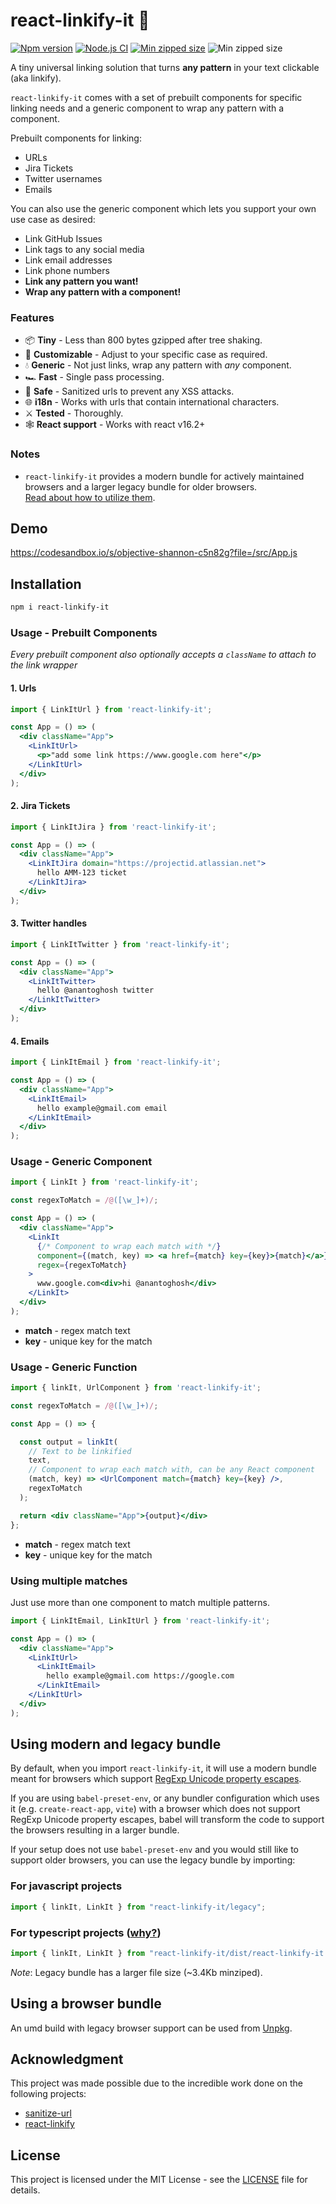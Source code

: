 # react-linkify-it 🔗

[![Npm version](https://badgen.net/npm/v/react-linkify-it)](https://www.npmjs.com/package/react-linkify-it)
[![Node.js CI](https://github.com/anantoghosh/react-linkify-it/actions/workflows/node.js.yml/badge.svg)](https://github.com/anantoghosh/react-linkify-it/actions/workflows/node.js.yml)
[![Min zipped size](https://badgen.net/bundlephobia/minzip/react-linkify-it)](https://bundlephobia.com/package/react-linkify-it)
![Min zipped size](https://badgen.net/bundlephobia/tree-shaking/react-linkify-it)

A tiny universal linking solution that turns **any pattern** in your text clickable (aka linkify).

`react-linkify-it` comes with a set of prebuilt components for specific linking needs and a generic component to wrap any pattern with a component.

Prebuilt components for linking:

- URLs
- Jira Tickets
- Twitter usernames
- Emails

You can also use the generic component which lets you support your own use case as desired:

- Link GitHub Issues
- Link tags to any social media
- Link email addresses
- Link phone numbers
- **Link any pattern you want!**
- **Wrap any pattern with a component!**

### Features

- 📦 **Tiny** - Less than 800 bytes gzipped after tree shaking.
- 📝 **Customizable** - Adjust to your specific case as required.
- 💧 **Generic** - Not just links, wrap any pattern with _any_ component.
- 🏎 **Fast** - Single pass processing.
- 🦺 **Safe** - Sanitized urls to prevent any XSS attacks.
- 🌐 **i18n** - Works with urls that contain international characters.
- ⚔ **Tested** - Thoroughly.
- 🕸 **React support** - Works with react v16.2+

### Notes

- `react-linkify-it` provides a modern bundle for actively maintained browsers and a larger legacy bundle for older browsers.  
  [Read about how to utilize them](#using-modern-and-legacy-bundle).

## Demo
https://codesandbox.io/s/objective-shannon-c5n82g?file=/src/App.js

## Installation

```sh
npm i react-linkify-it
```

### Usage - Prebuilt Components

_Every prebuilt component also optionally accepts a `className` to attach to the link wrapper_

#### 1. Urls

```jsx
import { LinkItUrl } from 'react-linkify-it';

const App = () => (
  <div className="App">
    <LinkItUrl>
      <p>"add some link https://www.google.com here"</p>
    </LinkItUrl>
  </div>
);

```

#### 2. Jira Tickets

```jsx
import { LinkItJira } from 'react-linkify-it';

const App = () => (
  <div className="App">
    <LinkItJira domain="https://projectid.atlassian.net">
      hello AMM-123 ticket
    </LinkItJira>
  </div>
);
```

#### 3. Twitter handles

```jsx
import { LinkItTwitter } from 'react-linkify-it';

const App = () => (
  <div className="App">
    <LinkItTwitter>
      hello @anantoghosh twitter
    </LinkItTwitter>
  </div>
);
```

#### 4. Emails
```jsx
import { LinkItEmail } from 'react-linkify-it';

const App = () => (
  <div className="App">
    <LinkItEmail>
      hello example@gmail.com email
    </LinkItEmail>
  </div>
);
```

### Usage - Generic Component

```jsx
import { LinkIt } from 'react-linkify-it';

const regexToMatch = /@([\w_]+)/;

const App = () => (
  <div className="App">
    <LinkIt
      {/* Component to wrap each match with */}
      component={(match, key) => <a href={match} key={key}>{match}</a>}
      regex={regexToMatch}
    >
      www.google.com<div>hi @anantoghosh</div>
    </LinkIt>
  </div>
);

```

- **match** - regex match text
- **key** - unique key for the match

### Usage - Generic Function

```jsx
import { linkIt, UrlComponent } from 'react-linkify-it';

const regexToMatch = /@([\w_]+)/;

const App = () => {

  const output = linkIt(
    // Text to be linkified
    text,
    // Component to wrap each match with, can be any React component
    (match, key) => <UrlComponent match={match} key={key} />,
    regexToMatch
  );

  return <div className="App">{output}</div>
};

```

- **match** - regex match text
- **key** - unique key for the match

### Using multiple matches

Just use more than one component to match multiple patterns.
```jsx
import { LinkItEmail, LinkItUrl } from 'react-linkify-it';

const App = () => (
  <div className="App">
    <LinkItUrl>
      <LinkItEmail>
        hello example@gmail.com https://google.com
      </LinkItEmail>
    </LinkItUrl>
  </div>
);

```

## Using modern and legacy bundle

By default, when you import `react-linkify-it`, it will use a modern bundle
meant for browsers which
support [RegExp Unicode property escapes](https://caniuse.com/mdn-javascript_builtins_regexp_property_escapes).

If you are using `babel-preset-env`, or any bundler configuration which uses it (e.g. `create-react-app`, `vite`) with a
browser which does not support RegExp Unicode property escapes, babel will
transform the code to support the browsers resulting in a larger bundle.

If your setup does not use `babel-preset-env` and you would still like to support
older browsers, you can use the legacy bundle by importing:

### For javascript projects

```js
import { linkIt, LinkIt } from "react-linkify-it/legacy";
```

### For typescript projects ([why?](https://github.com/microsoft/TypeScript/issues/33079))

```js
import { linkIt, LinkIt } from "react-linkify-it/dist/react-linkify-it.legacy.esm.min";
```

_Note_: Legacy bundle has a larger file size (~3.4Kb minziped).

## Using a browser bundle

An umd build with legacy browser support can be used from [Unpkg](https://unpkg.com/react-linkify-it).

## Acknowledgment

This project was made possible due to the incredible work done on the following projects:

- [sanitize-url](https://github.com/braintree/sanitize-url)
- [react-linkify](https://github.com/tasti/react-linkify)

## License

This project is licensed under the MIT License - see the [LICENSE](LICENSE) file for details.
